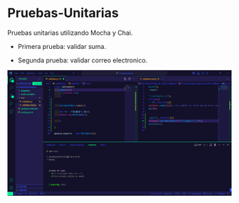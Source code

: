 # Pruebas-Unitarias
Pruebas unitarias utilizando Mocha y Chai.

* Primera prueba: validar suma.

* Segunda prueba: validar correo electronico.

![](imagenes/test1y2.png)
